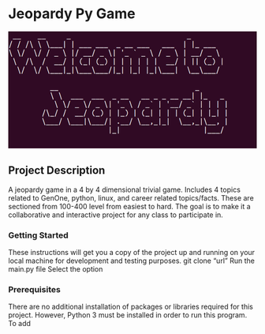 # Jeopardy Py Game

![](images/jeopardy1.png)

## Project Description

A jeopardy game in a 4 by 4 dimensional trivial game. Includes 4 topics related to GenOne, python, linux, and career related topics/facts. These are sectioned from 100-400 level from easiest to hard. The goal is to make it a collaborative and interactive project for any class to participate in.

### Getting Started

These instructions will get you a copy of the project up and running on your local machine for development and testing purposes.
git clone “url”
Run the main.py file
Select the option

### Prerequisites

There are no additional installation of packages or libraries required for this project. However, Python 3 must be installed in order to run this program. To add







